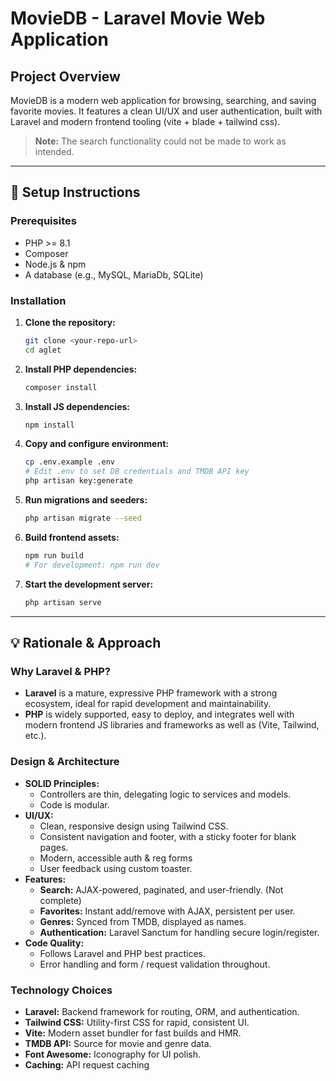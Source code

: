 # MovieDB - Laravel Movie Web Application

## Project Overview

MovieDB is a modern web application for browsing, searching, and saving favorite movies. It features a clean UI/UX and user authentication, built with Laravel and modern frontend tooling (vite + blade + tailwind css).

> **Note:** The search functionality could not be made to work as intended.

---

## 🚀 Setup Instructions

### Prerequisites
- PHP >= 8.1
- Composer
- Node.js & npm
- A database (e.g., MySQL, MariaDb, SQLite)

### Installation
1. **Clone the repository:**
   ```bash
   git clone <your-repo-url>
   cd aglet
   ```
2. **Install PHP dependencies:**
   ```bash
   composer install
   ```
3. **Install JS dependencies:**
   ```bash
   npm install
   ```
4. **Copy and configure environment:**
   ```bash
   cp .env.example .env
   # Edit .env to set DB credentials and TMDB API key
   php artisan key:generate
   ```
5. **Run migrations and seeders:**
   ```bash
   php artisan migrate --seed
   ```
6. **Build frontend assets:**
   ```bash
   npm run build
   # For development: npm run dev
   ```
7. **Start the development server:**
   ```bash
   php artisan serve
   ```

---

## 💡 Rationale & Approach

### Why Laravel & PHP?
- **Laravel** is a mature, expressive PHP framework with a strong ecosystem, ideal for rapid development and maintainability.
- **PHP** is widely supported, easy to deploy, and integrates well with modern frontend JS libraries and frameworks as well as (Vite, Tailwind, etc.).

### Design & Architecture
- **SOLID Principles:**
  - Controllers are thin, delegating logic to services and models.
  - Code is modular.
- **UI/UX:**
  - Clean, responsive design using Tailwind CSS.
  - Consistent navigation and footer, with a sticky footer for blank pages.
  - Modern, accessible auth & reg forms
  - User feedback using custom toaster.
- **Features:**
  - **Search:** AJAX-powered, paginated, and user-friendly. (Not complete)
  - **Favorites:** Instant add/remove with AJAX, persistent per user.
  - **Genres:** Synced from TMDB, displayed as names.
  - **Authentication:** Laravel Sanctum for handling secure login/register.
- **Code Quality:**
  - Follows Laravel and PHP best practices.
  - Error handling and form / request validation throughout.

### Technology Choices
- **Laravel:** Backend framework for routing, ORM, and authentication.
- **Tailwind CSS:** Utility-first CSS for rapid, consistent UI.
- **Vite:** Modern asset bundler for fast builds and HMR.
- **TMDB API:** Source for movie and genre data.
- **Font Awesome:** Iconography for UI polish.
- **Caching:** API request caching


